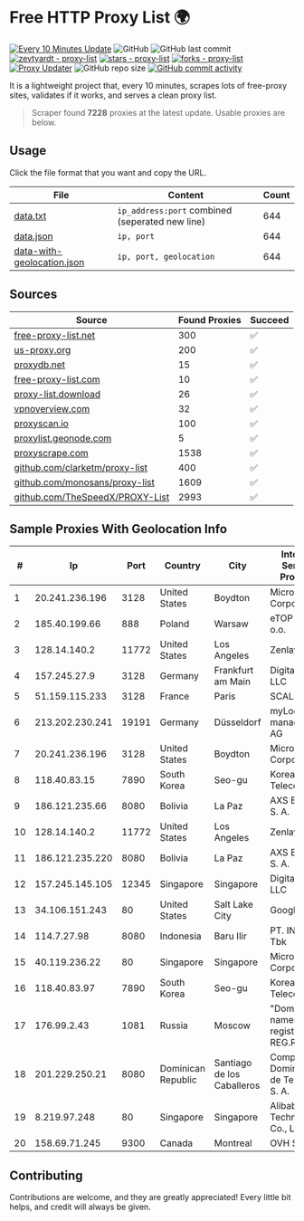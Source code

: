 
# Free HTTP Proxy List 🌍

[![Every 10 Minutes Update](https://github.com/mertguvencli/http-proxy-list/actions/workflows/main.yml/badge.svg?branch=main)](https://github.com/mertguvencli/http-proxy-list/actions/workflows/main.yml)
![GitHub](https://img.shields.io/github/license/mertguvencli/http-proxy-list)
![GitHub last commit](https://img.shields.io/github/last-commit/mertguvencli/http-proxy-list)
[![zevtyardt - proxy-list](https://img.shields.io/static/v1?label=zevtyardt&message=proxy-list&color=blue&logo=github)](https://github.com/zevtyardt/proxy-list "Go to GitHub repo")
[![stars - proxy-list](https://img.shields.io/github/stars/zevtyardt/proxy-list?style=social)](https://github.com/zevtyardt/proxy-list)
[![forks - proxy-list](https://img.shields.io/github/forks/zevtyardt/proxy-list?style=social)](https://github.com/zevtyardt/proxy-list)
[![Proxy Updater](https://github.com/zevtyardt/proxy-list/workflows/Proxy%20Updater/badge.svg)](https://github.com/zevtyardt/proxy-list/actions?query=workflow:"Proxy+Updater")
![GitHub repo size](https://img.shields.io/github/repo-size/zevtyardt/proxy-list)
[![GitHub commit activity](https://img.shields.io/github/commit-activity/m/zevtyardt/proxy-list?logo=commits)](https://github.com/zevtyardt/proxy-list/commits/main)

It is a lightweight project that, every 10 minutes, scrapes lots of free-proxy sites, validates if it works, and serves a clean proxy list.

> Scraper found **7228** proxies at the latest update. Usable proxies are below.

## Usage

Click the file format that you want and copy the URL.

|File|Content|Count|
|----|-------|-----|
|[data.txt](https://raw.githubusercontent.com/mertguvencli/http-proxy-list/main/proxy-list/data.txt)|`ip_address:port` combined (seperated new line)|644|
|[data.json](https://raw.githubusercontent.com/mertguvencli/http-proxy-list/main/proxy-list/data.json)|`ip, port`|644|
|[data-with-geolocation.json](https://raw.githubusercontent.com/mertguvencli/http-proxy-list/main/proxy-list/data-with-geolocation.json)|`ip, port, geolocation`|644|

## Sources

|Source|Found Proxies|Succeed|
|------|-------------|-------|
|[free-proxy-list.net](https://free-proxy-list.net)|300|✅|
|[us-proxy.org](https://www.us-proxy.org)|200|✅|
|[proxydb.net](http://proxydb.net)|15|✅|
|[free-proxy-list.com](https://free-proxy-list.com/?page=&port=&type%5B%5D=http&type%5B%5D=https&up_time=0&search=Search)|10|✅|
|[proxy-list.download](https://www.proxy-list.download/HTTP)|26|✅|
|[vpnoverview.com](https://vpnoverview.com/privacy/anonymous-browsing/free-proxy-servers)|32|✅|
|[proxyscan.io](https://www.proxyscan.io)|100|✅|
|[proxylist.geonode.com](https://proxylist.geonode.com/api/proxy-list?limit=300&page=1&sort_by=lastChecked&sort_type=desc&protocols=http,https)|5|✅|
|[proxyscrape.com](https://api.proxyscrape.com/v2/?request=displayproxies&protocol=http&timeout=10000&country=all&ssl=all&anonymity=all)|1538|✅|
|[github.com/clarketm/proxy-list](https://raw.githubusercontent.com/clarketm/proxy-list/master/proxy-list-raw.txt)|400|✅|
|[github.com/monosans/proxy-list](https://raw.githubusercontent.com/monosans/proxy-list/main/proxies/http.txt)|1609|✅|
|[github.com/TheSpeedX/PROXY-List](https://raw.githubusercontent.com/TheSpeedX/PROXY-List/master/http.txt)|2993|✅|


## Sample Proxies With Geolocation Info

|#|Ip|Port|Country|City|Internet Service Provider|
|-|--|----|-------|----|-------------------------|
|1|20.241.236.196|3128|United States|Boydton|Microsoft Corporation|
|2|185.40.199.66|888|Poland|Warsaw|eTOP sp. z o.o.|
|3|128.14.140.2|11772|United States|Los Angeles|Zenlayer Inc|
|4|157.245.27.9|3128|Germany|Frankfurt am Main|DigitalOcean, LLC|
|5|51.159.115.233|3128|France|Paris|SCALEWAY|
|6|213.202.230.241|19191|Germany|Düsseldorf|myLoc managed IT AG|
|7|20.241.236.196|3128|United States|Boydton|Microsoft Corporation|
|8|118.40.83.15|7890|South Korea|Seo-gu|Korea Telecom|
|9|186.121.235.66|8080|Bolivia|La Paz|AXS Bolivia S. A.|
|10|128.14.140.2|11772|United States|Los Angeles|Zenlayer Inc|
|11|186.121.235.220|8080|Bolivia|La Paz|AXS Bolivia S. A.|
|12|157.245.145.105|12345|Singapore|Singapore|DigitalOcean, LLC|
|13|34.106.151.243|80|United States|Salt Lake City|Google LLC|
|14|114.7.27.98|8080|Indonesia|Baru Ilir|PT. INDOSAT Tbk|
|15|40.119.236.22|80|Singapore|Singapore|Microsoft Corporation|
|16|118.40.83.97|7890|South Korea|Seo-gu|Korea Telecom|
|17|176.99.2.43|1081|Russia|Moscow|"Domain names registrar REG.RU", Ltd|
|18|201.229.250.21|8080|Dominican Republic|Santiago de los Caballeros|Compañía Dominicana de Teléfonos S. A.|
|19|8.219.97.248|80|Singapore|Singapore|Alibaba (US) Technology Co., Ltd.|
|20|158.69.71.245|9300|Canada|Montreal|OVH SAS|



## Contributing

Contributions are welcome, and they are greatly appreciated! Every
little bit helps, and credit will always be given.


